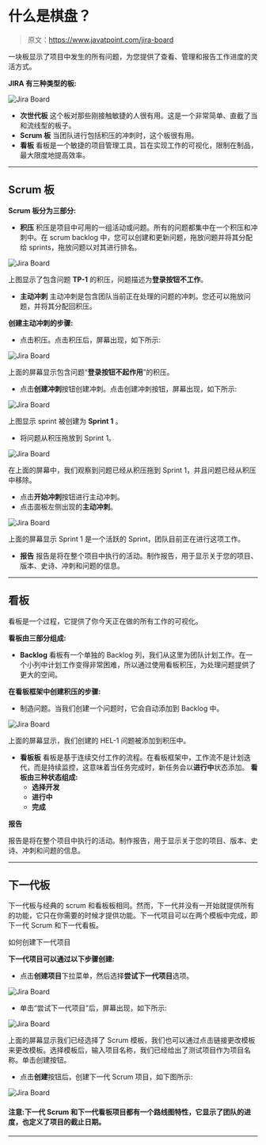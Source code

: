 # 什么是棋盘？

> 原文：<https://www.javatpoint.com/jira-board>

一块板显示了项目中发生的所有问题，为您提供了查看、管理和报告工作进度的灵活方式。

**JIRA 有三种类型的板:**

![Jira Board](img/d1a02f73f06e772a82f52b882c78f40c.png)

*   **次世代板**
    这个板对那些刚接触敏捷的人很有用。这是一个非常简单、直截了当和流线型的板子。
*   **Scrum 板**
    当团队进行包括积压的冲刺时，这个板很有用。
*   **看板**
    看板是一个敏捷的项目管理工具，旨在实现工作的可视化，限制在制品，最大限度地提高效率。

* * *

## Scrum 板

**Scrum 板分为三部分:**

*   **积压**
    积压是项目中可用的一组活动或问题。所有的问题都集中在一个积压和冲刺中。在 scrum backlog 中，您可以创建和更新问题，拖放问题并将其分配给 sprints，拖放问题以对其进行排名。

![Jira Board](img/2a3529afb41b260912d8b36d64a82fa0.png)

上图显示了包含问题 **TP-1** 的积压，问题描述为**登录按钮不工作**。

*   **主动冲刺**
    主动冲刺是包含团队当前正在处理的问题的冲刺。您还可以拖放问题，并将其分配回积压。

**创建主动冲刺的步骤:**

*   点击积压。点击积压后，屏幕出现，如下所示:

![Jira Board](img/d49127a82d209fe421b943f25ef32a8a.png)

上面的屏幕显示包含问题“**登录按钮不起作用**”的积压。

*   点击**创建冲刺**按钮创建冲刺。点击创建冲刺按钮，屏幕出现，如下所示:

![Jira Board](img/15f60f99a159bb1ba008e77b765a85c8.png)

上图显示 sprint 被创建为 **Sprint 1** 。

*   将问题从积压拖放到 Sprint 1。

![Jira Board](img/9d7ce9ae3805f2719caaa9470d5b6252.png)

在上面的屏幕中，我们观察到问题已经从积压拖到 Sprint 1，并且问题已经从积压中移除。

*   点击**开始冲刺**按钮进行主动冲刺。
*   点击面板左侧出现的**主动冲刺**。

![Jira Board](img/7824779b6f448f4669e63e3accd95a5a.png)

上面的屏幕显示 Sprint 1 是一个活跃的 Sprint，团队目前正在进行这项工作。

*   **报告**
    报告是将在整个项目中执行的活动。制作报告，用于显示关于您的项目、版本、史诗、冲刺和问题的信息。

* * *

## 看板

看板是一个过程，它提供了你今天正在做的所有工作的可视化。

**看板由三部分组成:**

*   **Backlog**
    看板有一个单独的 Backlog 列，我们从这里为团队计划工作。在一个小列中计划工作变得非常困难，所以通过使用看板积压，为处理问题提供了更大的空间。

**在看板框架中创建积压的步骤:**

*   制造问题。当我们创建一个问题时，它会自动添加到 Backlog 中。

![Jira Board](img/d4a6c6c7275846cf3f73eee25ccea961.png)

上面的屏幕显示，我们创建的 HEL-1 问题被添加到积压中。

*   **看板板**
    看板是基于连续交付工作的流程。在看板框架中，工作流不是计划迭代，而是持续监控，这意味着当任务完成时，新任务会以**进行中**状态添加。
    **看板由三种状态组成:**
    *   **选择开发**
    *   **进行中**
    *   **完成**

**报告**

报告是将在整个项目中执行的活动。制作报告，用于显示关于您的项目、版本、史诗、冲刺和问题的信息。

* * *

## 下一代板

下一代板与经典的 scrum 和看板板相同。然而，下一代并没有一开始就提供所有的功能，它只在你需要的时候才提供功能。下一代项目可以在两个模板中完成，即下一代 Scrum 和下一代看板。

如何创建下一代项目

**下一代项目可以通过以下步骤创建:**

*   点击**创建项目**下拉菜单，然后选择**尝试下一代项目**选项。

![Jira Board](img/4f56f409a5777dedb78c41874624b8c9.png)

*   单击“尝试下一代项目”后，屏幕出现，如下所示:

![Jira Board](img/00b64f7bf5e520a3b77cbfce02d5ee38.png)

上面的屏幕显示我们已经选择了 Scrum 模板，我们也可以通过点击链接更改模板来更改模板。选择模板后，输入项目名称，我们已经给出了测试项目作为项目名称。单击创建按钮。

*   点击**创建**按钮后，创建下一代 Scrum 项目，如下图所示:

![Jira Board](img/39c1ea7ea018a531f2ab66ba15c0c449.png)

#### 注意:下一代 Scrum 和下一代看板项目都有一个路线图特性，它显示了团队的进度，也定义了项目的截止日期。

* * *